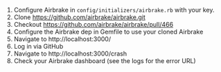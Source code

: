1. Configure Airbrake in `config/initializers/airbrake.rb` with your key.
1. Clone https://github.com/airbrake/airbrake.git
2. Checkout https://github.com/airbrake/airbrake/pull/466
1. Configure the Airbrake dep in Gemfile to use your cloned Airbrake
2. Navigate to http://localhost:3000/
3. Log in via GitHub
4. Navigate to http://localhost:3000/crash
5. Check your Airbrake dashboard (see the logs for the error URL)
